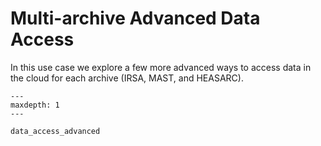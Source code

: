 # Multi-archive Advanced Data Access

In this use case we explore a few more advanced ways to access data in the cloud for each archive (IRSA, MAST, and HEASARC). 


```{toctree}
---
maxdepth: 1
---

data_access_advanced

```
